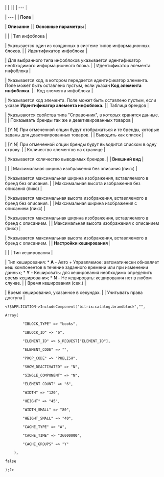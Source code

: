 |  |  |  |
| --- |

| --- |
| **Поле** |

| **Описание** |
| **Основные параметры** |

| |
| Тип инфоблока |

| Указывается один из созданных в системе типов информационных блоков. |
| Идентификатор инфоблока |

| Для выбранного типа инфоблоков указывается идентификатор необходимого информационного блока. |
| Идентификатор элемента инфоблока |

| Указывается код, в котором передается идентификатор элемента. Поле может быть оставлено пустым, если указан **Код элемента инфоблока**. |
| Код элемента инфоблока |

| Указывается код элемента. Поле может быть оставлено пустым, если указан **Идентификатор элемента инфоблока**. |
| Таблица брендов |

| Указываются свойства типа "Справочник", в которых хранятся данные. |
| Показывать бренды так же и деактивированных товаров |

| [Y|N] При отмеченной опции будут отображаться и те бренды, которые заданы для деактивированных товаров. |
| Выводить как список |

| [Y|N] При отмеченной опции бренды будут выводится списком в одну строку. |
| Количество элементов на странице |

| Указывается количество выводимых брендов. |
| **Внешний вид** |

| |
| Максимальная ширина изображения без описания (пикс) |

| Указывается максимальная ширина изображения, вставляемого в бренд без описания. |
| Максимальная высота изображения без описания (пикс) |

| Указывается максимальная высота изображения, вставляемого в бренд без описания. |
| Максимальная ширина изображения с описанием (пикс) |

| Указывается максимальная ширина изображения, вставляемого в бренд с описанием. |
| Максимальная высота изображения с описанием (пикс) |

| Указывается максимальная высота изображения, вставляемого в бренд с описанием. |
| **Настройки кеширования** |

| |
| Тип кеширования |

| Тип кеширования:  * **A** - Авто + Управляемое: автоматически обновляет кеш компонентов в течение заданного времени или при изменении данных; * **Y** - Кешировать: для кеширования необходимо определить время кеширования; * **N** - Не кешировать: кеширования нет в любом случае. |
| Время кеширования (сек.) |

| Время кеширования, указанное в секундах. |
| Учитывать права доступа |

```
<?$APPLICATION->IncludeComponent("bitrix:catalog.brandblock","",

Array(

		"IBLOCK_TYPE" => "books",

		"IBLOCK_ID" => "6",

		"ELEMENT_ID" => $_REQUEST["ELEMENT_ID"],

		"ELEMENT_CODE" => "",

		"PROP_CODE" => "PUBLISH",

		"SHOW_DEACTIVATED" => "N",

		"SINGLE_COMPONENT" => "N",

		"ELEMENT_COUNT" => "6",

		"WIDTH" => "120",

		"HEIGHT" => "45",

		"WIDTH_SMALL" => "80",

		"HEIGHT_SMALL" => "40",

		"CACHE_TYPE" => "A",

		"CACHE_TIME" => "36000000",

		"CACHE_GROUPS" => "Y"

	),

false

);?>
```